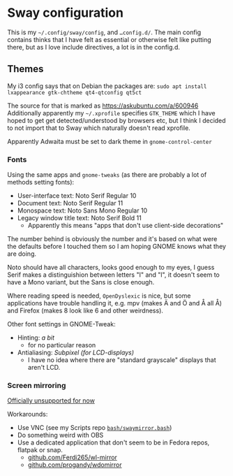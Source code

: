# Sway configuration

This is my `~/.config/sway/config`, and `…config.d/`. The main config contains
thinks that I have felt as essential or otherwise felt like putting there,
but as I love include directives, a lot is in the config.d.

## Themes

My i3 config says that on Debian the packages are: 
`sudo apt install lxappearance gtk-chtheme qt4-qtconfig qt5ct`

The source for that is marked as https://askubuntu.com/a/600946
Additionally apparently my `~/.xprofile` specifies `GTK_THEME` which 
I have hoped to get get detected/understood by browsers etc, but I think
I decided to not import that to Sway which naturally doesn't read xprofile.

Apparently Adwaita must be set to dark theme in `gnome-control-center`

### Fonts

Using the same apps and `gnome-tweaks` (as there are probably a lot of
methods setting fonts):

* User-interface text: Noto Serif Regular 10
* Document text: Noto Serif Regular 11
* Monospace text: Noto Sans Mono Regular 10
* Legacy window title text: Noto Serif Bold 11
  * Apparently this means "apps that don't use client-side decorations"

The number behind is obviously the number and it's based on what were the
defaults before I touched them so I am hoping GNOME knows what they are
doing.

Noto should have all characters, looks good enough to my eyes, I guess Serif
makes a distinguishion between letters "I" and "l", it doesn't seem to have
a Mono variant, but the Sans is close enough.

Where reading speed is needed, `OpenDyslexic` is nice, but some applications
have trouble handling it, e.g. mpv (makes Ä and Ö and Å all Å) and Firefox
(makes 8 look like 6 and other weirdness).

Other font settings in GNOME-Tweak:

* Hinting: *a bit*
  * for no particular reason
* Antialiasing: *Subpixel (for LCD-displays)*
  * I have no idea where there are "standard grayscale" displays that aren't
    LCD.

### Screen mirroring

[Officially unsupported for now]()

Workarounds:

* Use VNC (see my Scripts repo [`bash/swaymirror.bash`](https://gitea.blesmrt.net/mikaela/scripts/src/branch/master/bash/swaymirror.bash))
* Do something weird with OBS
* Use a dedicated application that don't seem to be in Fedora repos, flatpak
  or snap.
  * [github.com/Ferdi265/wl-mirror](https://github.com/Ferdi265/wl-mirror)
  * [github.com/progandy/wdomirror](https://github.com/progandy/wdomirror)
